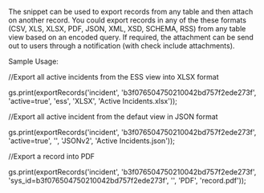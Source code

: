 The snippet can be used to export records from any table and then attach on another record. You could export records in any of the these formats (CSV, XLS, XLSX, PDF, JSON, XML, XSD, SCHEMA, RSS) from any table view based on an encoded query. If required, the attachment can be send out to users through a notification (with check include attachments).

Sample Usage:

//Export all active incidents from the ESS view into XLSX format 

gs.print(exportRecords('incident', 'b3f076504750210042bd757f2ede273f', 'active=true', 'ess', 'XLSX', 'Active Incidents.xlsx'));

//Export all active incident from the defaut view in JSON format

gs.print(exportRecords('incident', 'b3f076504750210042bd757f2ede273f', 'active=true', '', 'JSONv2', 'Active Incidents.json'));

//Export a record into PDF

gs.print(exportRecords('incident', 'b3f076504750210042bd757f2ede273f', 'sys_id=b3f076504750210042bd757f2ede273f', '', 'PDF', 'record.pdf'));


